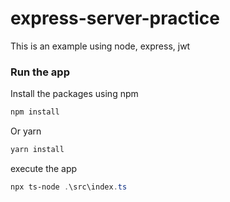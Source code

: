 # express-server-practice
This is an example using node, express, jwt


### Run the app

Install the packages using npm
```powershell
npm install
```

Or yarn
```powershell
yarn install
```

execute the app
```powershell
npx ts-node .\src\index.ts
```